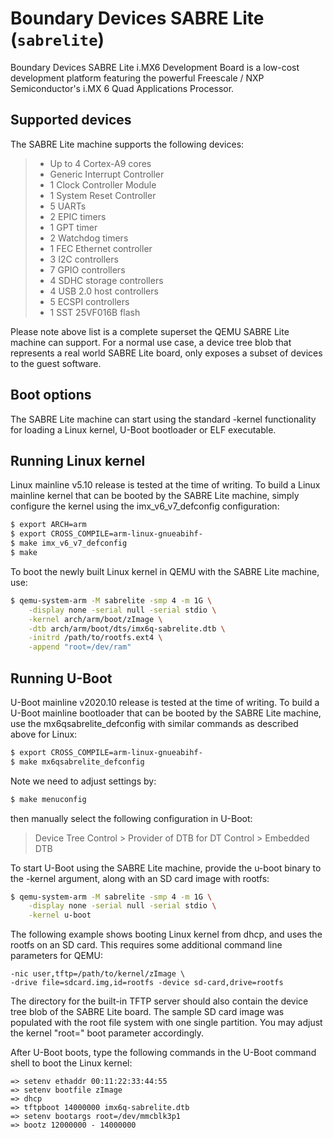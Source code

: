 # Boundary Devices SABRE Lite (`sabrelite`)

Boundary Devices SABRE Lite i.MX6 Development Board is a low-cost
development platform featuring the powerful Freescale / NXP
Semiconductor\'s i.MX 6 Quad Applications Processor.

## Supported devices

The SABRE Lite machine supports the following devices:

> -   Up to 4 Cortex-A9 cores
> -   Generic Interrupt Controller
> -   1 Clock Controller Module
> -   1 System Reset Controller
> -   5 UARTs
> -   2 EPIC timers
> -   1 GPT timer
> -   2 Watchdog timers
> -   1 FEC Ethernet controller
> -   3 I2C controllers
> -   7 GPIO controllers
> -   4 SDHC storage controllers
> -   4 USB 2.0 host controllers
> -   5 ECSPI controllers
> -   1 SST 25VF016B flash

Please note above list is a complete superset the QEMU SABRE Lite
machine can support. For a normal use case, a device tree blob that
represents a real world SABRE Lite board, only exposes a subset of
devices to the guest software.

## Boot options

The SABRE Lite machine can start using the standard -kernel
functionality for loading a Linux kernel, U-Boot bootloader or ELF
executable.

## Running Linux kernel

Linux mainline v5.10 release is tested at the time of writing. To build
a Linux mainline kernel that can be booted by the SABRE Lite machine,
simply configure the kernel using the imx_v6_v7_defconfig configuration:

``` bash
$ export ARCH=arm
$ export CROSS_COMPILE=arm-linux-gnueabihf-
$ make imx_v6_v7_defconfig
$ make
```

To boot the newly built Linux kernel in QEMU with the SABRE Lite
machine, use:

``` bash
$ qemu-system-arm -M sabrelite -smp 4 -m 1G \
    -display none -serial null -serial stdio \
    -kernel arch/arm/boot/zImage \
    -dtb arch/arm/boot/dts/imx6q-sabrelite.dtb \
    -initrd /path/to/rootfs.ext4 \
    -append "root=/dev/ram"
```

## Running U-Boot

U-Boot mainline v2020.10 release is tested at the time of writing. To
build a U-Boot mainline bootloader that can be booted by the SABRE Lite
machine, use the mx6qsabrelite_defconfig with similar commands as
described above for Linux:

``` bash
$ export CROSS_COMPILE=arm-linux-gnueabihf-
$ make mx6qsabrelite_defconfig
```

Note we need to adjust settings by:

``` bash
$ make menuconfig
```

then manually select the following configuration in U-Boot:

> Device Tree Control \> Provider of DTB for DT Control \> Embedded DTB

To start U-Boot using the SABRE Lite machine, provide the u-boot binary
to the -kernel argument, along with an SD card image with rootfs:

``` bash
$ qemu-system-arm -M sabrelite -smp 4 -m 1G \
    -display none -serial null -serial stdio \
    -kernel u-boot
```

The following example shows booting Linux kernel from dhcp, and uses the
rootfs on an SD card. This requires some additional command line
parameters for QEMU:

``` none
-nic user,tftp=/path/to/kernel/zImage \
-drive file=sdcard.img,id=rootfs -device sd-card,drive=rootfs
```

The directory for the built-in TFTP server should also contain the
device tree blob of the SABRE Lite board. The sample SD card image was
populated with the root file system with one single partition. You may
adjust the kernel \"root=\" boot parameter accordingly.

After U-Boot boots, type the following commands in the U-Boot command
shell to boot the Linux kernel:

``` none
=> setenv ethaddr 00:11:22:33:44:55
=> setenv bootfile zImage
=> dhcp
=> tftpboot 14000000 imx6q-sabrelite.dtb
=> setenv bootargs root=/dev/mmcblk3p1
=> bootz 12000000 - 14000000
```
